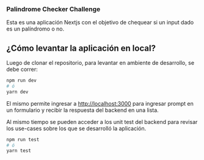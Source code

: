 ### Palindrome Checker Challenge

Esta es una aplicación Nextjs con el objetivo de chequear si un input dado es un palíndromo o no.

## ¿Cómo levantar la aplicación en local?

Luego de clonar el repositorio, para levantar en ambiente de desarrollo, se debe correr:

```bash
npm run dev
# ó
yarn dev
```

El mismo permite ingresar a [http://localhost:3000](http://localhost:3000) para ingresar prompt en un formulario y recibir la respuesta del backend en una lista.

Al mismo tiempo se pueden acceder a los unit test del backend para revisar los use-cases sobre los que se desarrolló la aplicación.

```bash
npm run test
# ó
yarn test
```
